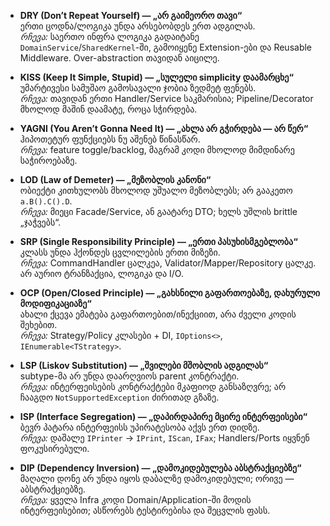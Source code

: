 
- **DRY (Don’t Repeat Yourself) — „არ გაიმეორო თავი“**  
    ერთი ცოდნა/ლოგიკა უნდა არსებობდეს ერთ ადგილას.  
    _რჩევა:_ საერთო ინფრა ლოგიკა გადაიტანე `DomainService`/`SharedKernel`-ში, გამოიყენე Extension-ები და Reusable Middleware. Over-abstraction თავიდან აიცილე.
    
- **KISS (Keep It Simple, Stupid) — „სულელი simplicity დაამარცხე“**  
    უმარტივესი სამუშაო გამოსავალი ჯობია ზედმეტ ფენებს.  
    _რჩევა:_ თავიდან ერთი Handler/Service საკმარისია; Pipeline/Decorator მხოლოდ მაშინ დაამატე, როცა სჭირდება.
    
- **YAGNI (You Aren’t Gonna Need It) — „ახლა არ გჭირდება — არ წერ“**  
    ჰიპოთეტურ ფუნქციებს ნუ აშენებ წინასწარ.  
    _რჩევა:_ feature toggle/backlog, მაგრამ კოდი მხოლოდ მიმდინარე საჭიროებაზე.
    
- **LOD (Law of Demeter) — „მეზობლის კანონი“**  
    ობიექტი კითხულობს მხოლოდ უშუალო მეზობლებს; არ გააკეთო `a.B().C().D`.  
    _რჩევა:_ მიეცი Facade/Service, ან გაატარე DTO; ხელს უშლის brittle „ჯაჭვებს“.
    
- **SRP (Single Responsibility Principle) — „ერთი პასუხისმგებლობა“**  
    კლასს უნდა ჰქონდეს ცვლილების ერთი მიზეზი.  
    _რჩევა:_ CommandHandler ცალკეა, Validator/Mapper/Repository ცალკე. არ აურიო ტრანზაქცია, ლოგიკა და I/O.
    
- **OCP (Open/Closed Principle) — „გახსნილი გაფართოებაზე, დახურული მოდიფიკაციაზე“**  
    ახალი ქცევა ემატება გაფართოებით/ინექციით, არა ძველი კოდის შეხებით.  
    _რჩევა:_ Strategy/Policy კლასები + DI, `IOptions<>`, `IEnumerable<TStrategy>`.
    
- **LSP (Liskov Substitution) — „შვილები მშობლის ადგილას“**  
    subtype-მა არ უნდა დაარღვიოს parent კონტრაქტი.  
    _რჩევა:_ ინტერფეისების კონტრაქტები მკაფიოდ განსაზღვრე; არ ჩააგდო `NotSupportedException` ძირითად გზაზე.
    
- **ISP (Interface Segregation) — „დაპირდაპირე მცირე ინტერფეისები“**  
    ბევრ პატარა ინტერფეისს უპირატესობა აქვს ერთ დიდზე.  
    _რჩევა:_ დაშალე `IPrinter` → `IPrint`, `IScan`, `IFax`; Handlers/Ports იყვნენ ფოკუსირებული.
    
- **DIP (Dependency Inversion) — „დამოკიდებულება აბსტრაქციებზე“**  
    მაღალი დონე არ უნდა იყოს დაბალზე დამოკიდებული; ორივე — აბსტრაქციებზე.  
    _რჩევა:_ ყველა Infra კოდი Domain/Application-ში მოდის ინტერფეისებით; ასწორებს ტესტირებისა და შეცვლის ფასს.